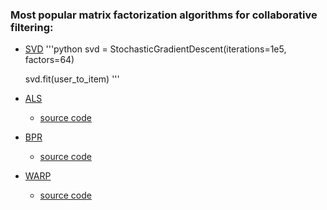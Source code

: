 ### Most popular matrix factorization algorithms for collaborative filtering:

- [SVD](https://hackernoon.com/introduction-to-recommender-system-part-1-collaborative-filtering-singular-value-decomposition-44c9659c5e75)
	'''python
	svd = StochasticGradientDescent(iterations=1e5, factors=64)
	
	svd.fit(user_to_item)
	'''

- [ALS](http://yifanhu.net/PUB/cf.pdf)
	- [source code](ALS.py)

- [BPR](https://arxiv.org/pdf/1205.2618.pdf)
	- [source code](BPR.py)

- [WARP](http://www.thespermwhale.com/jaseweston/papers/wsabie-ijcai.pdf)
	- [source code](WARP.py)
